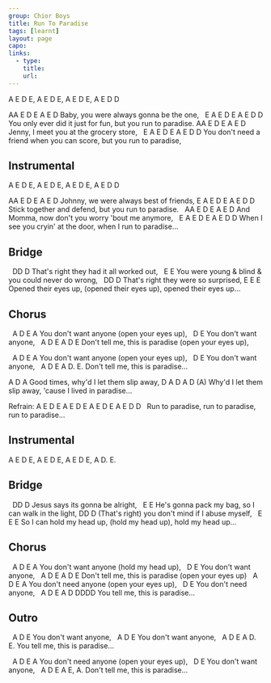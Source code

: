 ```yaml
---
group: Chior Boys
title: Run To Paradise
tags: [learnt]
layout: page
capo: 
links: 
  - type: 
    title: 
    url: 
---
```



A E D E, A E D E, A E D E, A E D D

AA E D        E             A        E D
Baby, you were always gonna be the one,
&nbsp;        E           A          E D        E          A  E D D
You only ever did it just for fun, but you run to paradise.
AA  E D  E                A          E D
Jenny, I meet you at the grocery store,
&nbsp;         E                  A           E D        E          A  E D D
You don't need a friend when you can score, but you run to paradise,

## Instrumental
A E D E, A E D E, A E D E, A E D D

AA   E D E             A             E D
Johnny, we were always best of friends,
E              A        E D        E          A  E D D
Stick together and defend, but you run to paradise.
&nbsp;   AA  E D              E              A     E D
And Momma, now don't you worry 'bout me anymore,
&nbsp;      E              A         E D       E          A E D D
When I see you cryin' at the door, when I run to paradise...

## Bridge

&nbsp; DD                         D
That's right they had it all worked out,
&nbsp;        E                         E
You were young & blind & you could never do wrong,
&nbsp; DD                       D
That's right they were so surprised,
E                      E                      E
Opened their eyes up, (opened their eyes up), opened their eyes up...

## Chorus

&nbsp;  A               D  E              A
You don't want anyone (open your eyes up),
&nbsp;                  D  E
You don't want anyone,
&nbsp;  A              D E          A     D         E
Don't tell me, this is paradise (open your eyes up),

&nbsp;  A               D  E              A
You don't want anyone (open your eyes up),
&nbsp;                  D  E
You don't want anyone,
&nbsp;  A              D E          A  D. E.
Don't tell me, this is paradise...

A           D                 A
Good times, why'd I let them slip away,
D                 A                  D            A     D (A)
Why'd I let them slip away, 'cause I lived in paradise...

Refrain:
A E D E          A  E D E          A  E D E          A  E D <loud> D
&nbsp;   Run to paradise,  run to paradise,  run to paradise...

## Instrumental
A E D E, A E D E, A E D E, A D. E.

## Bridge

&nbsp; DD                     D
Jesus says its gonna be alright,
&nbsp;          E                     E
He's gonna pack my bag, so I can walk in the light,
 DD                                 D
(That's right) you don't mind if I abuse myself,
&nbsp;        E                 E                 E
So I can hold my head up, (hold my head up), hold my head up...

## Chorus
&nbsp;  A               D  E            A
You don't want anyone (hold my head up),
&nbsp;                  D  E
You don't want anyone,
&nbsp;  A              D E          A     D         E
Don't tell me, this is paradise (open your eyes up)
&nbsp;  A               D  E              A
You don't need anyone (open your eyes up),
&nbsp;                  D  E
You don't need anyone,
&nbsp;  A            D E          A   D <build up> DDDD
You tell me, this is paradise...

## Outro
&nbsp;  A               D  E
You don't want anyone,
&nbsp;  A               D  E
You don't want anyone,
&nbsp;  A            D E          A     D. E.
You tell me, this is paradise...

&nbsp;  A               D  E              A
You don't need anyone (open your eyes up),
&nbsp;                  D  E
You don't want anyone,
&nbsp;  A              D E          A  E, A.
Don't tell me, this is paradise...

